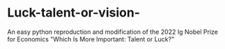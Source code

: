 # Luck-talent-or-vision-
An easy python reproduction and modification of the 2022 Ig Nobel Prize for Economics "Which Is More Important: Talent or Luck?"
